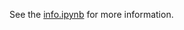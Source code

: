See the [info.ipynb](https://github.com/physcomp-iot-python/course-notebooks/blob/master/huzzah32_mhz14_CO2_sensor/info.ipynb) for more information.

